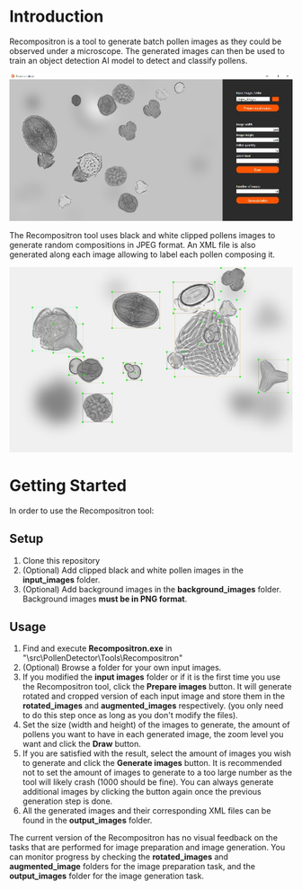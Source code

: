 # Introduction 
Recompositron is a tool to generate batch pollen images as they could be observed under a microscope. The generated images can then be used to train an object detection AI model to detect and classify pollens.

![Recompositron interface](Recompositron.jpg "Recompositron Interface")

The Recompositron tool uses black and white clipped pollens images to generate random compositions in JPEG format. An XML file is also generated along each image allowing to label each pollen composing it.

![Output image with bounding boxes](OutputImageWithBB.jpg "Output image with bounding boxes")

# Getting Started
In order to use the Recompositron tool:
## Setup
1.  Clone this repository
2.  (Optional) Add clipped black and white pollen images in the **input_images** folder.
3.  (Optional) Add background images in the **background_images** folder. Background images **must be in PNG format**.
## Usage
1.  Find and execute **Recompositron.exe** in "\src\PollenDetector\Tools\Recompositron\"
2.  (Optional) Browse a folder for your own input images. 
3.  If you modified the **input images** folder or if it is the first time you use the Recompositron tool, click the **Prepare images** button. It will generate rotated and cropped version of each input image and store them in the **rotated_images** and **augmented_images** respectively. (you only need to do this step once as long as you don't modify the files).
4.  Set the size (width and height) of the images to generate, the amount of pollens you want to have in each generated image, the zoom level you want and click the **Draw** button.
5.  If you are satisfied with the result, select the amount of images you wish to generate and click the **Generate images** button. It is recommended not to set the amount of images to generate to a too large number as the tool will likely crash (1000 should be fine). You can always generate additional images by clicking the button again once the previous generation step is done.
6.  All the generated images and their corresponding XML files can be found in the **output_images** folder.

The current version of the Recompositron has no visual feedback on the tasks that are performed for image preparation and image generation. You can monitor progress by checking the **rotated_images** and **augmented_image** folders for the image preparation task, and the **output_images** folder for the image generation task.
